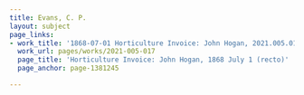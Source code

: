 ```yaml
---
title: Evans, C. P.
layout: subject
page_links:
- work_title: '1868-07-01 Horticulture Invoice: John Hogan, 2021.005.017    '
  work_url: pages/works/2021-005-017
  page_title: 'Horticulture Invoice: John Hogan, 1868 July 1 (recto)'
  page_anchor: page-1381245

---
```


